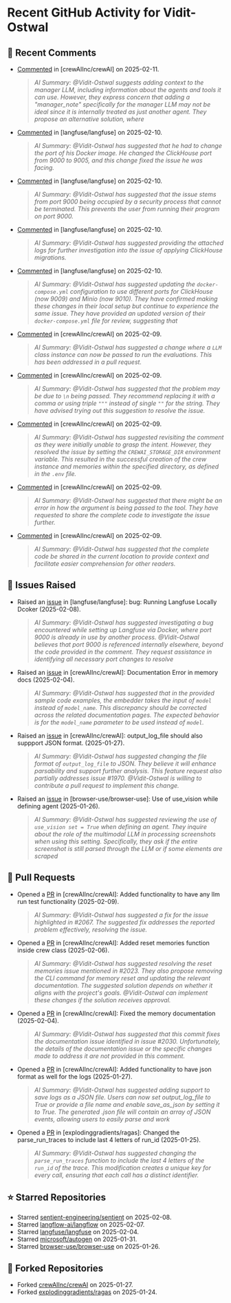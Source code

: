 # Recent GitHub Activity for Vidit-Ostwal

## 💬 Recent Comments
- [Commented](https://github.com/crewAIInc/crewAI/issues/2095#issuecomment-2650913664) in [crewAIInc/crewAI] on 2025-02-11.
  > *AI Summary: @Vidit-Ostwal suggests adding context to the manager LLM, including information about the agents and tools it can use. However, they express concern that adding a "manager_note" specifically for the manager LLM may not be ideal since it is internally treated as just another agent. They propose an alternative solution, where*
- [Commented](https://github.com/langfuse/langfuse/issues/5432#issuecomment-2648935567) in [langfuse/langfuse] on 2025-02-10.
  > *AI Summary: @Vidit-Ostwal has suggested that he had to change the port of his Docker image. He changed the ClickHouse port from 9000 to 9005, and this change fixed the issue he was facing.*
- [Commented](https://github.com/langfuse/langfuse/issues/5432#issuecomment-2648363009) in [langfuse/langfuse] on 2025-02-10.
  > *AI Summary: @Vidit-Ostwal has suggested that the issue stems from port 9000 being occupied by a security process that cannot be terminated. This prevents the user from running their program on port 9000.*
- [Commented](https://github.com/langfuse/langfuse/issues/5432#issuecomment-2648098489) in [langfuse/langfuse] on 2025-02-10.
  > *AI Summary: @Vidit-Ostwal has suggested providing the attached logs for further investigation into the issue of applying ClickHouse migrations.*
- [Commented](https://github.com/langfuse/langfuse/issues/5432#issuecomment-2648019685) in [langfuse/langfuse] on 2025-02-10.
  > *AI Summary: @Vidit-Ostwal has suggested updating the `docker-compose.yml` configuration to use different ports for ClickHouse (now 9009) and Minio (now 9010). They have confirmed making these changes in their local setup but continue to experience the same issue. They have provided an updated version of their `docker-compose.yml` file for review, suggesting that*
- [Commented](https://github.com/crewAIInc/crewAI/issues/2067#issuecomment-2646579129) in [crewAIInc/crewAI] on 2025-02-09.
  > *AI Summary: @Vidit-Ostwal has suggested a change where a `LLM` class instance can now be passed to run the evaluations. This has been addressed in a pull request.*
- [Commented](https://github.com/crewAIInc/crewAI/issues/2046#issuecomment-2646469809) in [crewAIInc/crewAI] on 2025-02-09.
  > *AI Summary: @Vidit-Ostwal has suggested that the problem may be due to `\n` being passed. They recommend replacing it with a comma or using triple `"""` instead of single `""` for the string. They have advised trying out this suggestion to resolve the issue.*
- [Commented](https://github.com/crewAIInc/crewAI/issues/2014#issuecomment-2646308001) in [crewAIInc/crewAI] on 2025-02-09.
  > *AI Summary: @Vidit-Ostwal has suggested revisiting the comment as they were initially unable to grasp the intent. However, they resolved the issue by setting the `CREWAI_STORAGE_DIR` environment variable. This resulted in the successful creation of the crew instance and memories within the specified directory, as defined in the `.env` file.*
- [Commented](https://github.com/crewAIInc/crewAI/issues/2046#issuecomment-2646302061) in [crewAIInc/crewAI] on 2025-02-09.
  > *AI Summary: @Vidit-Ostwal has suggested that there might be an error in how the argument is being passed to the tool. They have requested to share the complete code to investigate the issue further.*
- [Commented](https://github.com/crewAIInc/crewAI/issues/2054#issuecomment-2646300138) in [crewAIInc/crewAI] on 2025-02-09.
  > *AI Summary: @Vidit-Ostwal has suggested that the complete code be shared in the current location to provide context and facilitate easier comprehension for other readers.*

## 🐛 Issues Raised
- Raised an [issue](https://github.com/langfuse/langfuse/issues/5432) in [langfuse/langfuse]: bug: Running Langfuse Locally Dcoker (2025-02-08).
  > *AI Summary: @Vidit-Ostwal has suggested investigating a bug encountered while setting up Langfuse via Docker, where port 9000 is already in use by another process. @Vidit-Ostwal believes that port 9000 is referenced internally elsewhere, beyond the code provided in the comment. They request assistance in identifying all necessary port changes to resolve*
- Raised an [issue](https://github.com/crewAIInc/crewAI/issues/2030) in [crewAIInc/crewAI]: Documentation Error in memory docs (2025-02-04).
  > *AI Summary: @Vidit-Ostwal has suggested that in the provided sample code examples, the embedder takes the input of `model` instead of `model_name`. This discrepancy should be corrected across the related documentation pages. The expected behavior is for the `model_name` parameter to be used instead of `model`.*
- Raised an [issue](https://github.com/crewAIInc/crewAI/issues/1984) in [crewAIInc/crewAI]: output_log_file should also suppport JSON format. (2025-01-27).
  > *AI Summary: @Vidit-Ostwal has suggested changing the file format of `output_log_file` to JSON. They believe it will enhance parsability and support further analysis. This feature request also partially addresses issue #1970. @Vidit-Ostwal is willing to contribute a pull request to implement this change.*
- Raised an [issue](https://github.com/browser-use/browser-use/issues/407) in [browser-use/browser-use]: Use of use_vision while defining agent (2025-01-26).
  > *AI Summary: @Vidit-Ostwal has suggested reviewing the use of `use_vision set = True` when defining an agent. They inquire about the role of the multimodal LLM in processing screenshots when using this setting. Specifically, they ask if the entire screenshot is still parsed through the LLM or if some elements are scraped*

## 🚀 Pull Requests
- Opened a [PR](https://github.com/crewAIInc/crewAI/pull/2071) in [crewAIInc/crewAI]: Added functionality to have any llm run test functionality (2025-02-09).
  > *AI Summary: @Vidit-Ostwal has suggested a fix for the issue highlighted in #2067. The suggested fix addresses the reported problem effectively, resolving the issue.*
- Opened a [PR](https://github.com/crewAIInc/crewAI/pull/2047) in [crewAIInc/crewAI]: Added reset memories function inside crew class (2025-02-06).
  > *AI Summary: @Vidit-Ostwal has suggested resolving the reset memories issue mentioned in #2023. They also propose removing the CLI command for memory reset and updating the relevant documentation. The suggested solution depends on whether it aligns with the project's goals. @Vidit-Ostwal can implement these changes if the solution receives approval.*
- Opened a [PR](https://github.com/crewAIInc/crewAI/pull/2031) in [crewAIInc/crewAI]: Fixed the memory documentation (2025-02-04).
  > *AI Summary: @Vidit-Ostwal has suggested that this commit fixes the documentation issue identified in issue #2030. Unfortunately, the details of the documentation issue or the specific changes made to address it are not provided in this comment.*
- Opened a [PR](https://github.com/crewAIInc/crewAI/pull/1985) in [crewAIInc/crewAI]: Added functionality to have json format as well for the logs (2025-01-27).
  > *AI Summary: @Vidit-Ostwal has suggested adding support to save logs as a JSON file. Users can now set output_log_file to True or provide a file name and enable save_as_json by setting it to True. The generated .json file will contain an array of JSON events, allowing users to easily parse and work*
- Opened a [PR](https://github.com/explodinggradients/ragas/pull/1880) in [explodinggradients/ragas]: Changed the parse_run_traces to include last 4 letters of run_id (2025-01-25).
  > *AI Summary: @Vidit-Ostwal has suggested changing the `parse_run_traces` function to include the last 4 letters of the `run_id` of the trace. This modification creates a unique key for every call, ensuring that each call has a distinct identifier.*

## ⭐ Starred Repositories
- Starred [sentient-engineering/sentient](https://github.com/sentient-engineering/sentient) on 2025-02-08.
- Starred [langflow-ai/langflow](https://github.com/langflow-ai/langflow) on 2025-02-07.
- Starred [langfuse/langfuse](https://github.com/langfuse/langfuse) on 2025-02-04.
- Starred [microsoft/autogen](https://github.com/microsoft/autogen) on 2025-01-31.
- Starred [browser-use/browser-use](https://github.com/browser-use/browser-use) on 2025-01-26.

## 🍴 Forked Repositories
- Forked [crewAIInc/crewAI](https://github.com/Vidit-Ostwal/crewAI) on 2025-01-27.
- Forked [explodinggradients/ragas](https://github.com/Vidit-Ostwal/ragas) on 2025-01-24.
